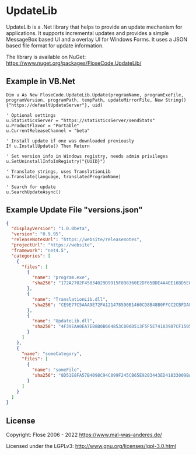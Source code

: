 # UpdateLib

UpdateLib is a .Net library that helps to provide an update mechanism for applications. It supports incremental updates and provides a simple MessageBox based UI and a overlay UI for Windows Forms. It uses a JSON based file format for update information.

The library is available on NuGet: https://www.nuget.org/packages/FloseCode.UpdateLib/

## Example in VB.Net
```vb.net
Dim u As New FloseCode.UpdateLib.Update(programName, programExeFile, programVersion, programPath, tempPath, updateMirrorFile, New String() {"https://defaultUpdateServer"}, uid)

' Optional settings
u.StatisticsServer = "https://statisticsServer/sendStats"
u.ProductFlavor = "Portable"
u.CurrentReleaseChannel = "beta"

' Install update if one was downloaded previously
If u.InstallUpdate() Then Return

' Set version info in Windows registry, needs admin privileges
u.SetUninstallInfoInRegistry("{UUID}")

' Translate strings, uses TranslationLib
u.Translate(language, translatedProgramName)

' Search for update
u.SearchUpdateAsync()
```

## Example Update File "versions.json"
```json
{
  "displayVersion": "1.0.0beta",
  "version": "0.9.95",
  "releaseNotesUrl": "https://website/releasenotes",
  "projectUrl": "https://website",
  "framework": "net4.5",
  "categories": [
    {
      "files": [
        {
          "name": "program.exe",
          "sha256": "172A2702F45834029D9915F898360E2DF65BDE4A4EE16BD5E0A76C547825E43C"
        },
        {
          "name": "TranslationLib.dll",
          "sha256": "CE9E77C5AAA9E72FA121478590B1460CD8B48B0FFCC2CBFDA8E541ED0A69EEE7"
        },
        {
          "name": "UpdateLib.dll",
          "sha256": "4F39EAA0EA7E88B0B664853C000D513F5F5E74183987CF1505D5A2A835340F71"
        }
      ]
    },
    {
      "name": "someCategory",
      "files": [
        {
          "name": "someFile",
          "sha256": "8D51E8FA57B4098C94C899F245CB65E9203443ED41833009BA24589A750A0A15"
        }
      ]
    }
  ]
}
```

## License

Copyright: Flose 2006 - 2022 https://www.mal-was-anderes.de/

Licensed under the LGPLv3: http://www.gnu.org/licenses/lgpl-3.0.html
